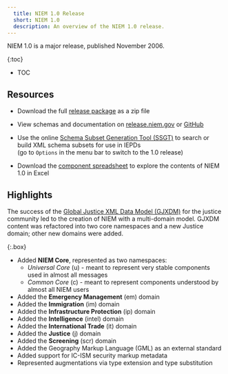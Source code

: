 ```yaml
---
  title: NIEM 1.0 Release
  short: NIEM 1.0
  description: An overview of the NIEM 1.0 release.
---
```


NIEM 1.0 is a major release, published November 2006.

{:toc}
- TOC

## Resources

- Download the full [release package](https://github.com/NIEM/NIEM-Releases/archive/niem-1.0.zip) as a zip file

- View schemas and documentation on [release.niem.gov](https://release.niem.gov/niem/1.0) or [GitHub](https://github.com/NIEM/NIEM-Releases/tree/niem-1.0)

- Use the online [Schema Subset Generation Tool (SSGT)](https://tools.niem.gov/niemtools/ssgt/index.iepd) to search or build XML schema subsets for use in IEPDs
  <br/><span class="text-muted">(go to `Options` in the menu bar to switch to the 1.0 release)</span>

- Download the [component spreadsheet](https://release.niem.gov/niem/1.0/niem-1.0.xls) to explore the contents of NIEM 1.0 in Excel

## Highlights

The success of the [Global Justice XML Data Model (GJXDM)](https://it.ojp.gov/initiatives/gjxdm) for the justice community led to the creation of NIEM with a multi-domain model.  GJXDM content was refactored into two core namespaces and a new Justice domain; other new domains were added.

{:.box}
- Added **NIEM Core**, represented as two namespaces:
  - *Universal Core* (u) - meant to represent very stable components used in almost all messages
  - *Common Core* (c) - meant to represent components understood by almost all NIEM users
- Added the **Emergency Management** (em) domain
- Added the **Immigration** (im) domain
- Added the **Infrastructure Protection** (ip) domain
- Added the **Intelligence** (intel) domain
- Added the **International Trade** (it) domain
- Added the **Justice** (j) domain
- Added the **Screening** (scr) domain
- Added the Geography Markup Language (GML) as an external standard
- Added support for IC-ISM security markup metadata
- Represented augmentations via type extension and type substitution
